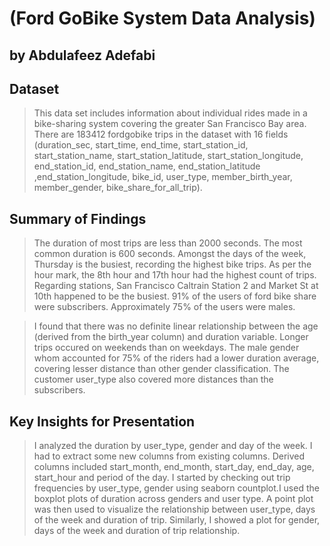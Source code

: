 # (Ford GoBike System Data Analysis)
## by Abdulafeez Adefabi


## Dataset

> This data set includes information about individual rides made in a bike-sharing system covering the greater San Francisco Bay area. There are 183412 fordgobike trips in the dataset with 16 fields (duration_sec, start_time, end_time, start_station_id, start_station_name, start_station_latitude, start_station_longitude, end_station_id, end_station_name, end_station_latitude ,end_station_longitude, bike_id, user_type, member_birth_year, member_gender, bike_share_for_all_trip).


## Summary of Findings

> The duration of most trips are less than 2000 seconds. The most common duration is 600 seconds. Amongst the days of the week, Thursday is the busiest, recording the highest bike trips. As per the hour mark, the 8th hour and 17th hour had the highest count of trips. 
Regarding stations, San Francisco Caltrain Station 2 and Market St at 10th happened to be the busiest. 91% of the users of ford bike share were subscribers. Approximately 75% of the users were males.

> I found that there was no definite linear relationship between the age (derived from the birth_year column) and duration variable. Longer trips occured on weekends than on weekdays. The male gender whom accounted for 75% of the riders had a lower duration average, covering lesser distance than other gender classification. The customer user_type also covered more distances than the subscribers.


## Key Insights for Presentation

> I analyzed the duration by user_type, gender and day of the week. I had to extract some new columns from existing columns. Derived columns included start_month, end_month, start_day, end_day, age, start_hour and period of the day.
 I started by checking out trip frequencies by user_type, gender using seaborn countplot.I used the boxplot plots of duration across genders and user type. A point plot was then used to visualize the relationship between user_type, days of the week and duration of trip. Similarly, I showed a plot for gender, days of the week and duration of trip relationship.
